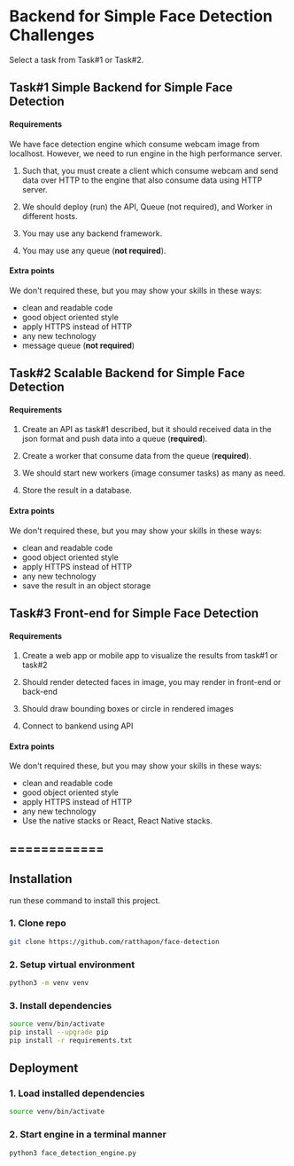 # Backend for Simple Face Detection Challenges

Select a task from Task#1 or Task#2. 

## Task#1 Simple Backend for Simple Face Detection

#### Requirements
We have face detection engine which consume webcam image from localhost.
However, we need to run engine in the high performance server. 

1. Such that, you must create a client which consume webcam and send data over HTTP to the engine that also consume data using HTTP server.

2. We should deploy (run) the API, Queue (not required), and Worker in different hosts.
   
3. You may use any backend framework.

4. You may use any queue (**not required**).

#### Extra points
We don't required these, but you may show your skills in these ways:
- clean and readable code
- good object oriented style
- apply HTTPS instead of HTTP
- any new technology
- message queue (**not required**)

## Task#2 Scalable Backend for Simple Face Detection

#### Requirements
1. Create an API as task#1 described, but it should received data in the json format and push data into a queue (**required**).

2. Create a worker that consume data from the queue (**required**).

3. We should start new workers (image consumer tasks) as many as need.

4. Store the result in a database.

#### Extra points
We don't required these, but you may show your skills in these ways:
- clean and readable code
- good object oriented style
- apply HTTPS instead of HTTP
- any new technology
- save the result in an object storage

## Task#3 Front-end for Simple Face Detection

#### Requirements
1. Create a web app or mobile app to visualize the results from task#1 or task#2

2. Should render detected faces in image, you may render in front-end or back-end

3. Should draw bounding boxes or circle in rendered images
   
4. Connect to bankend using API

#### Extra points
We don't required these, but you may show your skills in these ways:
- clean and readable code
- good object oriented style
- apply HTTPS instead of HTTP
- any new technology
- Use the native stacks or React, React Native stacks.

## ============
## Installation
run these command to install this project.

### 1. Clone repo
```bash
git clone https://github.com/ratthapon/face-detection
```

### 2. Setup virtual environment
```bash
python3 -m venv venv
```

### 3. Install dependencies
```bash
source venv/bin/activate
pip install --upgrade pip
pip install -r requirements.txt
```

## Deployment


### 1. Load installed dependencies
```bash
source venv/bin/activate
```

### 2. Start engine in a terminal manner 
```bash
python3 face_detection_engine.py
```
